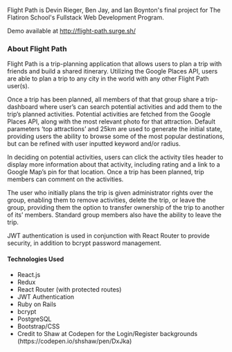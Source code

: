 Flight Path is Devin Rieger, Ben Jay, and Ian Boynton's final project for The Flatiron School's Fullstack Web Development Program. 

Demo available at http://flight-path.surge.sh/

<h3>About Flight Path</h3>

Flight Path is a trip-planning application that allows users to plan a trip with friends and build a shared itinerary. Utilizing the Google Places API, users are able to plan a trip to any city in the world with any other Flight Path user(s). 

Once a trip has been planned, all members of that that group share a trip-dashboard where user’s can search potential activities and add them to the trip’s planned activities. Potential activities are fetched from the Google Places API, along with the most relevant photo for that attraction. Default parameters ‘top attractions’ and 25km are used to generate the initial state, providing users the ability to browse some of the most popular destinations, but can be refined with user inputted keyword and/or radius. 

In deciding on potential activities, users can click the activity tiles header to display more information about that activity, including rating and a link to a Google Map’s pin for that location. Once a trip has been planned, trip members can comment on the activities. 

The user who initially plans the trip is given administrator rights over the group, enabling them to remove activities, delete the trip, or leave the group, providing them the option to transfer ownership of the trip to another of its’ members. Standard group members also have the ability to leave the trip. 

JWT authentication is used in conjunction with React Router to provide security, in addition to bcrypt password management.

<h4>Technologies Used</h4>
<ul>
  <li>React.js</li>
  <li>Redux</li>
  <li>React Router (with protected routes)</li>
  <li>JWT Authentication</li>
  <li>Ruby on Rails</li>
  <li>bcrypt</li>
  <li>PostgreSQL</li>
  <li>Bootstrap/CSS</li>
  <li>Credit to Shaw at Codepen for the Login/Register backgrounds (https://codepen.io/shshaw/pen/DxJka)</li>
</ul>

